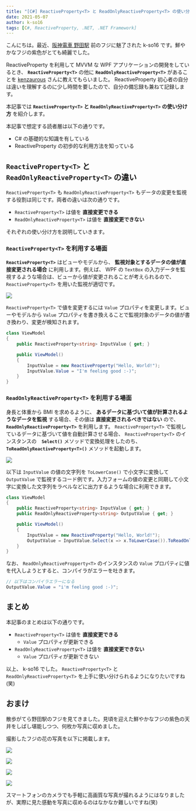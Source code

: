 ```yaml
---
title: "[C#] ReactiveProperty<T> と ReadOnlyReactiveProperty<T> の使い分け"
date: 2021-05-07
author: k-so16
tags: [C#, ReactiveProperty, .NET, .NET Framework]
---
```


こんにちは。最近、[阪神電車 野田駅](https://rail.hanshin.co.jp/station/noda.html) 前のフジに魅了された k-so16 です。鮮やかなフジの紫色がとても綺麗でした。

ReactiveProperty を利用して MVVM な WPF アプリケーションの開発をしているとき、 **`ReactiveProperty<T>`** の他に **`ReadOnlyReactiveProperty<T>`** があることを [kenzaurous](https://github.com/kenzauros) さんに教えてもらいました。 ReactiveProperty 初心者の自分は違いを理解するのに少し時間を要したので、自分の備忘録も兼ねて記録します。

本記事では **`ReactiveProperty<T>` と `ReadOnlyReactiveProperty<T>` の使い分け方** を紹介します。

本記事で想定する読者層は以下の通りです。

- C# の基礎的な知識を有している
- ReactiveProperty の初歩的な利用方法を知っている

## `ReactiveProperty<T>` と `ReadOnlyReactiveProperty<T>` の違い

`ReactiveProperty<T>` も `ReadOnlyReactiveProperty<T>` もデータの変更を監視する役割は同じです。両者の違いは次の通りです。

- `ReactiveProperty<T>` は値を **直接変更できる**
- `ReadOnlyReactiveProperty<T>` は値を **直接変更できない**

それぞれの使い分け方を説明していきます。

### `ReactiveProperty<T>` を利用する場面

**`ReactiveProperty<T>`** はビューやモデルから、 **監視対象とするデータの値が直接変更される場合** に利用します。例えば、 WPF の `TextBox` の入力データを監視するような場合は、ビューから値が変更されることが考えられるので、 `ReactiveProperty<T>` を用いた監視が適切です。

![](images/difference-between-reactiveproperty-and-ireadonlyreactiveproperty-1.png)

`ReactiveProperty<T>` で値を変更するには `Value` プロパティを変更します。ビューやモデルから `Value` プロパティを書き換えることで監視対象のデータの値が書き換わり、変更が検知されます。

```cs
class ViewModel
{
    public ReactiveProperty<string> InputValue { get; }

    public ViewModel()
    {
        InputValue = new ReactiveProperty("Hello, World!");
        InputValue.Value = "I'm feeling good :-)";
    }
}
```

### `ReadOnlyReactiveProperty<T>` を利用する場面

身長と体重から BMI を求めるように、 **あるデータに基づいて値が計算されるようなデータを監視** する場合、その値は **直接変更されるべきではない** ので、 **`ReadOnlyReactiveProperty<T>`** を利用します。 `ReactiveProperty<T>` で監視しているデータに基づいて値を自動計算させる場合、 `ReactiveProperty<T>` のインスタンスの　**`Select()`** メソッドで変換処理をしたのち、 **`ToReadOnlyReactiveProperty<T>()`** メソッドを起動します。

![](images/difference-between-reactiveproperty-and-ireadonlyreactiveproperty-2.png)

以下は `InputValue` の値の文字列を `ToLowerCase()` で小文字に変換して `OutputValue` で監視するコード例です。入力フォームの値の変更と同期して小文字に変換した文字列をラベルなどに出力するような場合に利用できます。

```cs
class ViewModel
{
    public ReactiveProperty<string> InputValue { get; }
    public ReadOnlyReactiveProperty<string> OutputValue { get; }

    public ViewModel()
    {
        InputValue = new ReactiveProperty("Hello, World!");
        OutputValue = InputValue.Select(x => x.ToLowerCase()).ToReadOnlyReactiveProperty();
    }
}
```

なお、 `ReadOnlyReactivePropperty<T>` のインスタンスの `Value` プロパティに値を代入しようとすると、コンパイラがエラーを吐きます。

```cs
// 以下はコンパイラエラーになる
OutputValue.Value = "i'm feeling good :-)";
```

## まとめ

本記事のまとめは以下の通りです。

- `ReactiveProperty<T>` は値を **直接変更できる**
    - `Value` プロパティが更新できる
- `ReadOnlyReactiveProperty<T>` は値を **直接変更できない**
    - `Value` プロパティが更新できない

以上、 k-so16 でした。 `ReactiveProperty<T>` と `ReadOnlyReactiveProperty<T>` を上手に使い分けられるようになりたいですね(笑)

## おまけ

散歩がてら野田駅のフジを見てきました。見頃を迎えた鮮やかなフジの紫色の天井をしばし堪能しつつ、何枚か写真に収めました。

撮影したフジの花の写真を以下に掲載します。

![](images/difference-between-reactiveproperty-and-ireadonlyreactiveproperty-3.jpg)

![](images/difference-between-reactiveproperty-and-ireadonlyreactiveproperty-4.jpg)

![](images/difference-between-reactiveproperty-and-ireadonlyreactiveproperty-5.jpg)

![](images/difference-between-reactiveproperty-and-ireadonlyreactiveproperty-6.jpg)

スマートフォンのカメラでも手軽に高画質な写真が撮れるようにはなりましたが、実際に見た感動を写真に収めるのはなかなか難しいですね(笑)